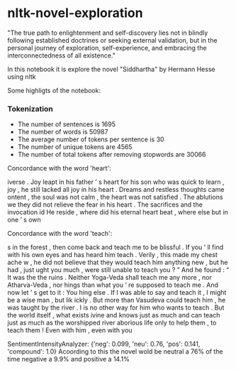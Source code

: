 # nltk-novel-exploration

"The true path to enlightenment and self-discovery lies not in blindly following established doctrines or seeking external validation, but in the personal journey of exploration, self-experience, and embracing the interconnectedness of all existence."

In this notebook it is explore the novel  "Siddhartha" by Hermann Hesse using nltk

Some highligts of the notebook:

<h3>Tokenization </h3>

* The number of sentences is 1695 
* The number of words is 50987
* The average number of tokens per sentence is 30
* The number of unique tokens are 4565
* The number of total tokens after removing stopwords are 30066

Concordance with the word 'heart':

iverse . Joy leapt in his father ’ s heart for his son who was quick to learn ,
joy , he still lacked all joy in his heart . Dreams and restless thoughts came 
ontent , the soul was not calm , the heart was not satisfied . The ablutions we
they did not relieve the fear in his heart . The sacrifices and the invocation 
id He reside , where did his eternal heart beat , where else but in one ’ s own

Concordance with the word 'teach':

s in the forest , then come back and teach me to be blissful . If you ’ ll find
 with his own eyes and has heard him teach . Verily , this made my chest ache w
, he did not believe that they would teach him anything new , but he had , just
ught you much , were still unable to teach you ? ” And he found : “ It was the 
 the ruins . Neither Yoga-Veda shall teach me any more , nor Atharva-Veda , nor
hings than what you ’ re supposed to teach me . And now let ’ s get to it : You
hing else . If I was able to say and teach it , I might be a wise man , but lik
ickly . But more than Vasudeva could teach him , he was taught by the river . I
is no other way for him who wants to teach . But the world itself , what exists
ivine and knows just as much and can teach just as much as the worshipped river
aborious life only to help them , to teach them ! Even with him , even with you

SentimentIntensityAnalyzer:
{'neg': 0.099, 'neu': 0.76, 'pos': 0.141, 'compound': 1.0}
Acoording to this the novel wold be neutral a 76% of the time negative a 9.9% and positive a 14.1% 